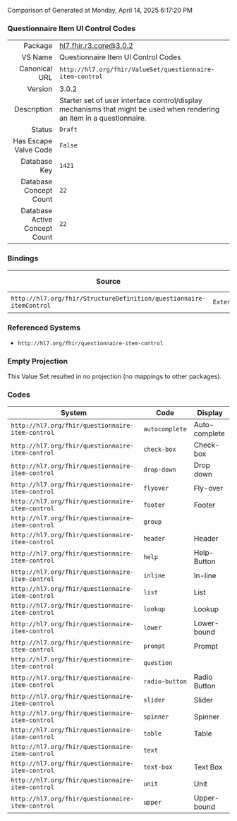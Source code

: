 Comparison of 
Generated at Monday, April 14, 2025 6:17:20 PM

### Questionnaire Item UI Control Codes

|      |     |
| ---: | --- |
| Package | hl7.fhir.r3.core@3.0.2 |
| VS Name | Questionnaire Item UI Control Codes |
| Canonical URL | `http://hl7.org/fhir/ValueSet/questionnaire-item-control` |
| Version | 3.0.2 |
| Description | Starter set of user interface control/display mechanisms that might be used when rendering an item in a questionnaire. |
| Status | `Draft` |
| Has Escape Valve Code | `False` |
| Database Key | `1421` |
| Database Concept Count | `22` |
| Database Active Concept Count | `22` |
### Bindings

| Source | Element | Binding | Strength | Element Short |
| ------ | ------- | ------- | -------- | ------------- |
| `http://hl7.org/fhir/StructureDefinition/questionnaire-itemControl` | `Extension.valueCodeableConcept` | `http://hl7.org/fhir/ValueSet/questionnaire-item-control` | `Extensible` | Value of extension |

### Referenced Systems

* `http://hl7.org/fhir/questionnaire-item-control`
### Empty Projection

This Value Set resulted in no projection (no mappings to other packages).

### Codes

| System | Code | Display |
| ------ | ---- | ------- |
| `http://hl7.org/fhir/questionnaire-item-control` | `autocomplete` | Auto-complete |
| `http://hl7.org/fhir/questionnaire-item-control` | `check-box` | Check-box |
| `http://hl7.org/fhir/questionnaire-item-control` | `drop-down` | Drop down |
| `http://hl7.org/fhir/questionnaire-item-control` | `flyover` | Fly-over |
| `http://hl7.org/fhir/questionnaire-item-control` | `footer` | Footer |
| `http://hl7.org/fhir/questionnaire-item-control` | `group` |  |
| `http://hl7.org/fhir/questionnaire-item-control` | `header` | Header |
| `http://hl7.org/fhir/questionnaire-item-control` | `help` | Help-Button |
| `http://hl7.org/fhir/questionnaire-item-control` | `inline` | In-line |
| `http://hl7.org/fhir/questionnaire-item-control` | `list` | List |
| `http://hl7.org/fhir/questionnaire-item-control` | `lookup` | Lookup |
| `http://hl7.org/fhir/questionnaire-item-control` | `lower` | Lower-bound |
| `http://hl7.org/fhir/questionnaire-item-control` | `prompt` | Prompt |
| `http://hl7.org/fhir/questionnaire-item-control` | `question` |  |
| `http://hl7.org/fhir/questionnaire-item-control` | `radio-button` | Radio Button |
| `http://hl7.org/fhir/questionnaire-item-control` | `slider` | Slider |
| `http://hl7.org/fhir/questionnaire-item-control` | `spinner` | Spinner |
| `http://hl7.org/fhir/questionnaire-item-control` | `table` | Table |
| `http://hl7.org/fhir/questionnaire-item-control` | `text` |  |
| `http://hl7.org/fhir/questionnaire-item-control` | `text-box` | Text Box |
| `http://hl7.org/fhir/questionnaire-item-control` | `unit` | Unit |
| `http://hl7.org/fhir/questionnaire-item-control` | `upper` | Upper-bound |
